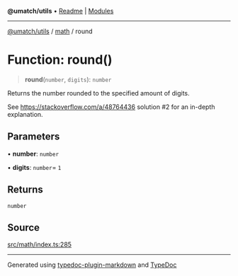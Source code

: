 **@umatch/utils** • [Readme](../../index.md) \| [Modules](../../modules.md)

***

[@umatch/utils](../../modules.md) / [math](../index.md) / round

# Function: round()

> **round**(`number`, `digits`): `number`

Returns the number rounded to the specified amount of digits.

See https://stackoverflow.com/a/48764436 solution #2 for an
in-depth explanation.

## Parameters

• **number**: `number`

• **digits**: `number`= `1`

## Returns

`number`

## Source

[src/math/index.ts:285](https://github.com/umatch-oficial/utils/blob/7369e19/src/math/index.ts#L285)

***

Generated using [typedoc-plugin-markdown](https://www.npmjs.com/package/typedoc-plugin-markdown) and [TypeDoc](https://typedoc.org/)
